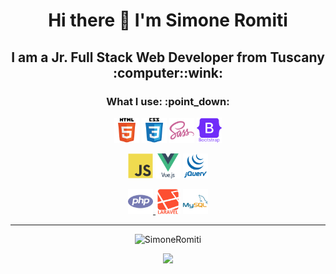 ### <h1 align="center">Hi there 👋 I'm Simone Romiti</h1>
<h2 align="center">I am a Jr. Full Stack Web Developer from Tuscany :computer::wink:</h2>

<h3 align="center">What I use: :point_down:</h3>

<p align=center>
<a href="https://www.w3.org/html/" target="_blank"> <img src="https://raw.githubusercontent.com/devicons/devicon/master/icons/html5/html5-original-wordmark.svg" alt="html5" width="40" height="40"/></a>  
<a href="https://www.w3schools.com/css/" target="_blank"> <img src="https://raw.githubusercontent.com/devicons/devicon/master/icons/css3/css3-original-wordmark.svg" alt="css3" width="40" height="40"/></a>
<a href="https://sass-lang.com" target="_blank"> <img src="https://raw.githubusercontent.com/devicons/devicon/master/icons/sass/sass-original.svg" alt="sass" width="40" height="40"/></a> 
<a href="https://getbootstrap.com" target="_blank"> <img src="https://raw.githubusercontent.com/devicons/devicon/master/icons/bootstrap/bootstrap-plain-wordmark.svg" alt="bootstrap" width="40" height="40"/></a>
</p>

<p align=center>
<a href="https://developer.mozilla.org/en-US/docs/Web/JavaScript" target="_blank"> <img src="https://raw.githubusercontent.com/devicons/devicon/master/icons/javascript/javascript-original.svg" alt="javascript" width="40" height="40"/></a> 
<a href="https://vuejs.org/" target="_blank"><img src="https://raw.githubusercontent.com/devicons/devicon/9c6bfdb9783cdfe1018666ed76adcfd3eab6fad6/icons/vuejs/vuejs-original-wordmark.svg" alt="vuejs" width="40" height="40"/></a>
<a href="https://vuejs.org/" target="_blank"><img src="https://raw.githubusercontent.com/devicons/devicon/master/icons/jquery/jquery-plain-wordmark.svg" alt="vuejs" width="40" height="40"/></a>
</p>

<p align=center>
<a href="https://www.php.net/" target="_blank"> <img src="https://raw.githubusercontent.com/devicons/devicon/9c6bfdb9783cdfe1018666ed76adcfd3eab6fad6/icons/php/php-plain.svg" alt="php" width="40" height="40"/> </a>
<a href="https://laravel.com/" target="_blank"> <img src="https://raw.githubusercontent.com/devicons/devicon/9c6bfdb9783cdfe1018666ed76adcfd3eab6fad6/icons/laravel/laravel-plain-wordmark.svg" alt="laravel" width="40" height="40"/></a>
<a href="https://www.mysql.com/" target="_blank"> <img src="https://raw.githubusercontent.com/devicons/devicon/9c6bfdb9783cdfe1018666ed76adcfd3eab6fad6/icons/mysql/mysql-original-wordmark.svg" alt="mysql" width="40" height="40"/></a>
</p>

<hr>

<p align="center"><img src="https://github-readme-stats.vercel.app/api/top-langs?username=SimoneRomiti&theme=great-gatsby&show_icons=true&locale=en&layout=compact" alt="SimoneRomiti" /></p>

<p align="center"><img src="https://github-readme-stats.vercel.app/api?username=SimoneRomiti&theme=great-gatsby&show_icons=true&icon_color=CFF601"/></p>






<!--
**SimoneRomiti/SimoneRomiti** is a ✨ _special_ ✨ repository because its `README.md` (this file) appears on your GitHub profile.

Here are some ideas to get you started:

- 🔭 I’m currently working on ...
- 🌱 I’m currently learning ...
- 👯 I’m looking to collaborate on ...
- 🤔 I’m looking for help with ...
- 💬 Ask me about ...
- 📫 How to reach me: ...
- 😄 Pronouns: ...
- ⚡ Fun fact: ...
-->
